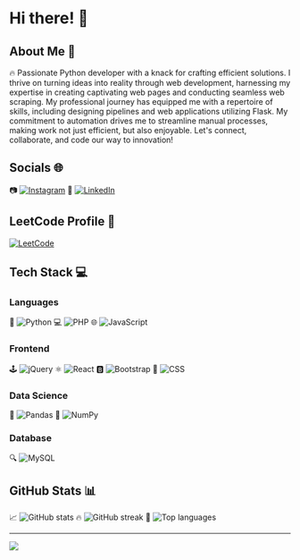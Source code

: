# Hi there! 👋

<!--
**Arun28S12/Arun28S12** is a ✨ _special_ ✨ repository because its `README.md` (this file) appears on your GitHub profile.

Here are some ideas to get you started:
- 🔭 I’m currently working on ...
- 🌱 I’m currently learning ...
- 👯 I’m looking to collaborate on ...
- 🤔 I’m looking for help with ...
- 💬 Ask me about ...
- 📫 How to reach me: ...
- 😄 Pronouns: ...
- ⚡ Fun fact: ...
-->

## About Me 💫
🔥 Passionate Python developer with a knack for crafting efficient solutions. I thrive on turning ideas into reality through web development, harnessing my expertise in creating captivating web pages and conducting seamless web scraping. My professional journey has equipped me with a repertoire of skills, including designing pipelines and web applications utilizing Flask. My commitment to automation drives me to streamline manual processes, making work not just efficient, but also enjoyable. Let's connect, collaborate, and code our way to innovation!

## Socials 🌐
📷 [![Instagram](https://img.shields.io/badge/Instagram-%23E4405F.svg?logo=Instagram&logoColor=white)](https://instagram.com/mr.arunrajput)
👔 [![LinkedIn](https://img.shields.io/badge/LinkedIn-%230077B5.svg?logo=linkedin&logoColor=white)]([https://linkedin.com/in/arunsing](https://www.linkedin.com/in/arun-singh-shekhawat-672339223))
## LeetCode Profile 🧠
[![LeetCode](https://img.shields.io/badge/LeetCode-%23FFA116.svg?logo=leetcode&logoColor=white)](https://leetcode.com/arunsinghrajput4080/)


## Tech Stack 💻
### Languages
🐍 ![Python](https://img.shields.io/badge/python-3670A0?style=plastic&logo=python&logoColor=ffdd54)
💻 ![PHP](https://img.shields.io/badge/php-%23777BB4.svg?style=plastic&logo=php&logoColor=white)
🌐 ![JavaScript](https://img.shields.io/badge/javascript-%23323330.svg?style=plastic&logo=javascript&logoColor=%23F7DF1E)

### Frontend
🕹️ ![jQuery](https://img.shields.io/badge/jquery-%230769AD.svg?style=plastic&logo=jquery&logoColor=white)
⚛️ ![React](https://img.shields.io/badge/react-%2320232a.svg?style=plastic&logo=react&logoColor=%2361DAFB)
🅱️ ![Bootstrap](https://img.shields.io/badge/bootstrap-%23563D7C.svg?style=plastic&logo=bootstrap&logoColor=white)
🎨 ![CSS](https://img.shields.io/badge/css-%231572B6.svg?style=plastic&logo=css3&logoColor=white)

### Data Science
🐼 ![Pandas](https://img.shields.io/badge/pandas-%23150458.svg?style=plastic&logo=pandas&logoColor=white)
🧮 ![NumPy](https://img.shields.io/badge/numpy-%23013243.svg?style=plastic&logo=numpy&logoColor=white)

### Database
🔍 ![MySQL](https://img.shields.io/badge/mysql-%2300f.svg?style=plastic&logo=mysql&logoColor=white)

## GitHub Stats 📊
📈 ![GitHub stats](https://github-readme-stats.vercel.app/api?username=ARUN28S12&show_icons=true&theme=dark&count_private=true&cache=off&token=YOUR_GITHUB_TOKEN)
🔥 ![GitHub streak](https://github-readme-streak-stats.herokuapp.com/?user=ARUN28S12&theme=dark&cache=off&token=YOUR_GITHUB_TOKEN)
🚀 ![Top languages](https://github-readme-stats.vercel.app/api/top-langs/?username=ARUN28S12&layout=compact&theme=dark&langs_count=6&cache=off&token=YOUR_GITHUB_TOKEN)

---

[![](https://visitcount.itsvg.in/api?id=ARUN28S12&icon=0&color=0)](https://visitcount.itsvg.in)

<!-- Proudly created with GPRM ( https://gprm.itsvg.in ) -->
